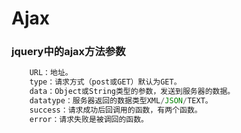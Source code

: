 # Ajax



### jquery中的ajax方法参数
```javascript
	URL：地址。
	type：请求方式（post或GET）默认为GET。
	data：Object或String类型的参数，发送到服务器的数据。
	datatype：服务器返回的数据类型XML/JSON/TEXT。
	success：请求成功后回调用的函数，有两个函数。
	error：请求失败是被调回的函数。
```
 